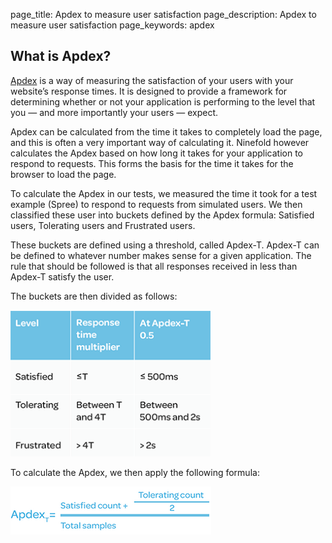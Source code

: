 page_title: Apdex to measure user satisfaction
page_description: Apdex to measure user satisfaction
page_keywords: apdex

## What is Apdex?

[Apdex](http://apdex.org) is a way of measuring the satisfaction of your users with your website’s response times. It is designed to provide a framework for determining whether or not your application is performing to the level that you — and more importantly your users — expect.

Apdex can be calculated from the time it takes to completely load the page, and this is often a very important way of calculating it. Ninefold however calculates the Apdex based on how long it takes for your application to respond to requests. This forms the basis for the time it takes for the browser to load the page.

To calculate the Apdex in our tests, we measured the time it took for a test example (Spree) to respond to requests from simulated users. We then classified these user into buckets defined by the Apdex formula: Satisfied users, Tolerating users and Frustrated users.

These buckets are defined using a threshold, called Apdex-T. Apdex-T can be defined to whatever number makes sense for a given application. The rule that should be followed is that all responses received in less than Apdex-T satisfy the user.

The buckets are then divided as follows:

![Apdex buckets](../img/apdex1.png)

To calculate the Apdex, we then apply the following formula:

![Apdex formula](../img/apdex2.png)